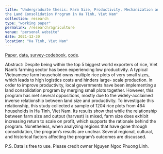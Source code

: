 ```yaml
---
title: "Undergraduate thesis: Farm Size, Productivity, Mechanization and
the Land Consolidation Program in Ha Tinh, Viet Nam"
collection: research
type: "working paper"
permalink: /research/agriculture
venue: "personal website"
date: 2021-12-30
location: "Ha Tinh, Viet Nam"
---
```

[Paper](../pdfs-research/agriculture/agriculture.pdf), [data](../pdfs-research/agriculture/rawdata.xlsx), [survey-codebook](../pdfs-research/agriculture/survey-codebook.pdf), [code](https://github.com/npl-nguyen/agriculture).

Abstract: Despite being within the top 5 biggest world exporters of rice, Viet Nam’s farming
sector has been experiencing low productivity. A typical Vietnamese farm household owns
multiple rice plots of very small sizes, which leads to high logistics costs and hinders large-
scale production. In order to improve productivity, local governments have been
implementing a land consolidation program by merging small plots together. However, this
program has met several oppositions, mostly due to the widely-acclaimed inverse
relationship between land size and productivity. To investigate this relationship, this study
collected a sample of 1204 rice plots from 464 households in Ha Tinh, Viet Nam. Its results show
that while the relationship between farm size and output (harvest) is mixed, farm size does
exhibit increasing return to scale on profit, which supports the rationale behind the program.
Nonetheless, when analyzing regions that have gone through consolidation, the program’s
results are unclear. Several regional, cultural, and historical factors affecting the program’s
outcomes are discussed.

P.S. Data is free to use. Please credit owner Nguyen Ngoc Phuong Linh.



